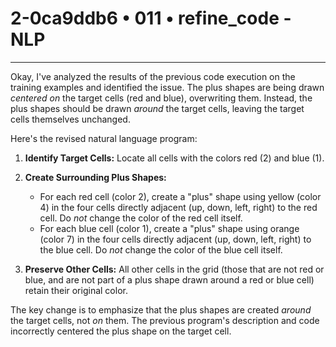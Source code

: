 # 2-0ca9ddb6 • 011 • refine_code - NLP

---
Okay, I've analyzed the results of the previous code execution on the training examples and identified the issue. The plus shapes are being drawn *centered on* the target cells (red and blue), overwriting them. Instead, the plus shapes should be drawn *around* the target cells, leaving the target cells themselves unchanged.

Here's the revised natural language program:

1.  **Identify Target Cells:** Locate all cells with the colors red (2) and blue (1).

2.  **Create Surrounding Plus Shapes:**
    *   For each red cell (color 2), create a "plus" shape using yellow (color 4) in the four cells directly adjacent (up, down, left, right) to the red cell.  Do *not* change the color of the red cell itself.
    *   For each blue cell (color 1), create a "plus" shape using orange (color 7) in the four cells directly adjacent (up, down, left, right) to the blue cell. Do *not* change the color of the blue cell itself.

3.  **Preserve Other Cells:** All other cells in the grid (those that are not red or blue, and are not part of a plus shape drawn around a red or blue cell) retain their original color.

The key change is to emphasize that the plus shapes are created *around* the target cells, not *on* them. The previous program's description and code incorrectly centered the plus shape on the target cell.

